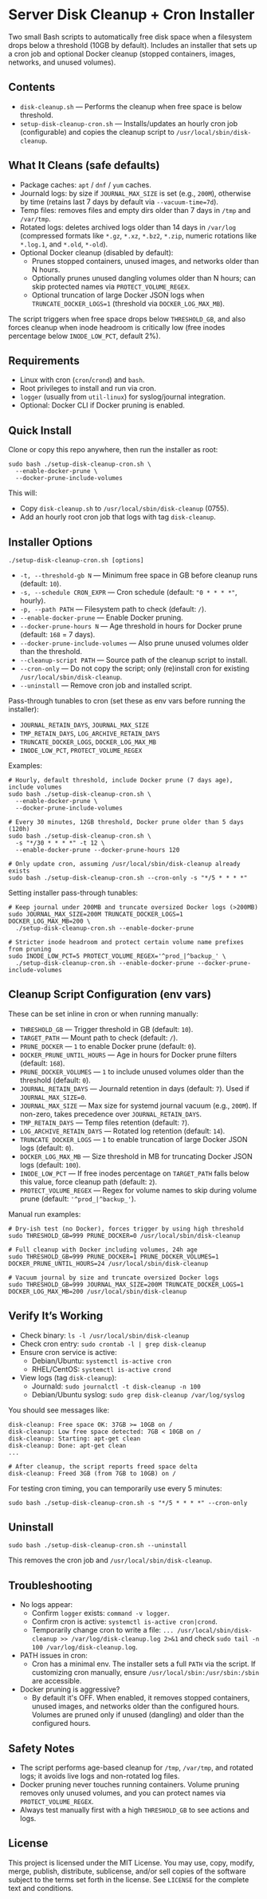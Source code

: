 # Server Disk Cleanup + Cron Installer

Two small Bash scripts to automatically free disk space when a filesystem drops below a threshold (10GB by default). Includes an installer that sets up a cron job and optional Docker cleanup (stopped containers, images, networks, and unused volumes).

## Contents

- `disk-cleanup.sh` — Performs the cleanup when free space is below threshold.
- `setup-disk-cleanup-cron.sh` — Installs/updates an hourly cron job (configurable) and copies the cleanup script to `/usr/local/sbin/disk-cleanup`.

## What It Cleans (safe defaults)

- Package caches: `apt` / `dnf` / `yum` caches.
- Journald logs: by size if `JOURNAL_MAX_SIZE` is set (e.g., `200M`), otherwise by time (retains last 7 days by default via `--vacuum-time=7d`).
- Temp files: removes files and empty dirs older than 7 days in `/tmp` and `/var/tmp`.
- Rotated logs: deletes archived logs older than 14 days in `/var/log` (compressed formats like `*.gz`, `*.xz`, `*.bz2`, `*.zip`, numeric rotations like `*.log.1`, and `*.old`, `*-old`).
- Optional Docker cleanup (disabled by default):
  - Prunes stopped containers, unused images, and networks older than N hours.
  - Optionally prunes unused dangling volumes older than N hours; can skip protected names via `PROTECT_VOLUME_REGEX`.
  - Optional truncation of large Docker JSON logs when `TRUNCATE_DOCKER_LOGS=1` (threshold via `DOCKER_LOG_MAX_MB`).

The script triggers when free space drops below `THRESHOLD_GB`, and also forces cleanup when inode headroom is critically low (free inodes percentage below `INODE_LOW_PCT`, default 2%).

## Requirements

- Linux with cron (`cron`/`crond`) and `bash`.
- Root privileges to install and run via cron.
- `logger` (usually from `util-linux`) for syslog/journal integration.
- Optional: Docker CLI if Docker pruning is enabled.

## Quick Install

Clone or copy this repo anywhere, then run the installer as root:

```
sudo bash ./setup-disk-cleanup-cron.sh \
  --enable-docker-prune \
  --docker-prune-include-volumes
```

This will:

- Copy `disk-cleanup.sh` to `/usr/local/sbin/disk-cleanup` (0755).
- Add an hourly root cron job that logs with tag `disk-cleanup`.

## Installer Options

`./setup-disk-cleanup-cron.sh [options]`

- `-t, --threshold-gb N` — Minimum free space in GB before cleanup runs (default: `10`).
- `-s, --schedule CRON_EXPR` — Cron schedule (default: `"0 * * * *"`, hourly).
- `-p, --path PATH` — Filesystem path to check (default: `/`).
- `--enable-docker-prune` — Enable Docker pruning.
- `--docker-prune-hours N` — Age threshold in hours for Docker prune (default: `168` = 7 days).
- `--docker-prune-include-volumes` — Also prune unused volumes older than the threshold.
- `--cleanup-script PATH` — Source path of the cleanup script to install.
- `--cron-only` — Do not copy the script; only (re)install cron for existing `/usr/local/sbin/disk-cleanup`.
- `--uninstall` — Remove cron job and installed script.

Pass-through tunables to cron (set these as env vars before running the installer):

- `JOURNAL_RETAIN_DAYS`, `JOURNAL_MAX_SIZE`
- `TMP_RETAIN_DAYS`, `LOG_ARCHIVE_RETAIN_DAYS`
- `TRUNCATE_DOCKER_LOGS`, `DOCKER_LOG_MAX_MB`
- `INODE_LOW_PCT`, `PROTECT_VOLUME_REGEX`

Examples:

```
# Hourly, default threshold, include Docker prune (7 days age), include volumes
sudo bash ./setup-disk-cleanup-cron.sh \
  --enable-docker-prune \
  --docker-prune-include-volumes

# Every 30 minutes, 12GB threshold, Docker prune older than 5 days (120h)
sudo bash ./setup-disk-cleanup-cron.sh \
  -s "*/30 * * * *" -t 12 \
  --enable-docker-prune --docker-prune-hours 120

# Only update cron, assuming /usr/local/sbin/disk-cleanup already exists
sudo bash ./setup-disk-cleanup-cron.sh --cron-only -s "*/5 * * * *"
```

Setting installer pass-through tunables:

```
# Keep journal under 200MB and truncate oversized Docker logs (>200MB)
sudo JOURNAL_MAX_SIZE=200M TRUNCATE_DOCKER_LOGS=1 DOCKER_LOG_MAX_MB=200 \
  ./setup-disk-cleanup-cron.sh --enable-docker-prune

# Stricter inode headroom and protect certain volume name prefixes from pruning
sudo INODE_LOW_PCT=5 PROTECT_VOLUME_REGEX='^prod_|^backup_' \
  ./setup-disk-cleanup-cron.sh --enable-docker-prune --docker-prune-include-volumes
```

## Cleanup Script Configuration (env vars)

These can be set inline in cron or when running manually:

- `THRESHOLD_GB` — Trigger threshold in GB (default: `10`).
- `TARGET_PATH` — Mount path to check (default: `/`).
- `PRUNE_DOCKER` — `1` to enable Docker prune (default: `0`).
- `DOCKER_PRUNE_UNTIL_HOURS` — Age in hours for Docker prune filters (default: `168`).
- `PRUNE_DOCKER_VOLUMES` — `1` to include unused volumes older than the threshold (default: `0`).
- `JOURNAL_RETAIN_DAYS` — Journald retention in days (default: `7`). Used if `JOURNAL_MAX_SIZE=0`.
- `JOURNAL_MAX_SIZE` — Max size for systemd journal vacuum (e.g., `200M`). If non-zero, takes precedence over `JOURNAL_RETAIN_DAYS`.
- `TMP_RETAIN_DAYS` — Temp files retention (default: `7`).
- `LOG_ARCHIVE_RETAIN_DAYS` — Rotated log retention (default: `14`).
- `TRUNCATE_DOCKER_LOGS` — `1` to enable truncation of large Docker JSON logs (default: `0`).
- `DOCKER_LOG_MAX_MB` — Size threshold in MB for truncating Docker JSON logs (default: `100`).
- `INODE_LOW_PCT` — If free inodes percentage on `TARGET_PATH` falls below this value, force cleanup path (default: `2`).
- `PROTECT_VOLUME_REGEX` — Regex for volume names to skip during volume prune (default: `'^prod_|^backup_'`).

Manual run examples:

```
# Dry-ish test (no Docker), forces trigger by using high threshold
sudo THRESHOLD_GB=999 PRUNE_DOCKER=0 /usr/local/sbin/disk-cleanup

# Full cleanup with Docker including volumes, 24h age
sudo THRESHOLD_GB=999 PRUNE_DOCKER=1 PRUNE_DOCKER_VOLUMES=1 DOCKER_PRUNE_UNTIL_HOURS=24 /usr/local/sbin/disk-cleanup

# Vacuum journal by size and truncate oversized Docker logs
sudo THRESHOLD_GB=999 JOURNAL_MAX_SIZE=200M TRUNCATE_DOCKER_LOGS=1 DOCKER_LOG_MAX_MB=200 /usr/local/sbin/disk-cleanup
```

## Verify It’s Working

- Check binary: `ls -l /usr/local/sbin/disk-cleanup`
- Check cron entry: `sudo crontab -l | grep disk-cleanup`
- Ensure cron service is active:
  - Debian/Ubuntu: `systemctl is-active cron`
  - RHEL/CentOS: `systemctl is-active crond`
- View logs (tag `disk-cleanup`):
  - Journald: `sudo journalctl -t disk-cleanup -n 100`
  - Debian/Ubuntu syslog: `sudo grep disk-cleanup /var/log/syslog`

You should see messages like:

```
disk-cleanup: Free space OK: 37GB >= 10GB on /
disk-cleanup: Low free space detected: 7GB < 10GB on /
disk-cleanup: Starting: apt-get clean
disk-cleanup: Done: apt-get clean
...

# After cleanup, the script reports freed space delta
disk-cleanup: Freed 3GB (from 7GB to 10GB) on /
```

For testing cron timing, you can temporarily use every 5 minutes:

```
sudo bash ./setup-disk-cleanup-cron.sh -s "*/5 * * * *" --cron-only
```

## Uninstall

```
sudo bash ./setup-disk-cleanup-cron.sh --uninstall
```

This removes the cron job and `/usr/local/sbin/disk-cleanup`.

## Troubleshooting

- No logs appear:
  - Confirm `logger` exists: `command -v logger`.
  - Confirm cron is active: `systemctl is-active cron|crond`.
  - Temporarily change cron to write a file: `... /usr/local/sbin/disk-cleanup >> /var/log/disk-cleanup.log 2>&1` and check `sudo tail -n 100 /var/log/disk-cleanup.log`.
- PATH issues in cron:
  - Cron has a minimal env. The installer sets a full `PATH` via the script. If customizing cron manually, ensure `/usr/local/sbin:/usr/sbin:/sbin` are accessible.
- Docker pruning is aggressive?
  - By default it's OFF. When enabled, it removes stopped containers, unused images, and networks older than the configured hours. Volumes are pruned only if unused (dangling) and older than the configured hours.

## Safety Notes

- The script performs age-based cleanup for `/tmp`, `/var/tmp`, and rotated logs; it avoids live logs and non-rotated log files.
- Docker pruning never touches running containers. Volume pruning removes only unused volumes, and you can protect names via `PROTECT_VOLUME_REGEX`.
- Always test manually first with a high `THRESHOLD_GB` to see actions and logs.

## License

This project is licensed under the MIT License. You may use, copy, modify, merge, publish, distribute, sublicense, and/or sell copies of the software subject to the terms set forth in the license. See `LICENSE` for the complete text and conditions.
